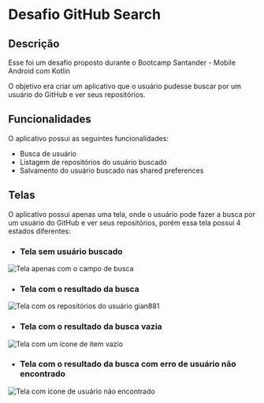 # Desafio GitHub Search

## Descrição

Esse foi um desafio proposto durante o Bootcamp Santander - Mobile Android com Kotlin

O objetivo era criar um aplicativo que o usuário pudesse buscar por um usuário do GitHub e ver seus repositórios.

## Funcionalidades

O aplicativo possui as seguintes funcionalidades:

- Busca de usuário
- Listagem de repositórios do usuário buscado
- Salvamento do usuário buscado nas shared preferences

## Telas

O aplicativo possui apenas uma tela, onde o usuário pode fazer a busca por um usuário do GitHub e ver seus repositórios, porém essa tela possui 4 estados diferentes:

- ### Tela sem usuário buscado
![Tela apenas com o campo de busca](https://github.com/gian881/desafio-github-search/assets/22121448/19d64801-6dd8-4772-8989-4f00b36ab980)

- ### Tela com o resultado da busca
![Tela com os repositórios do usuário gian881](https://github.com/gian881/desafio-github-search/assets/22121448/853d5103-98ae-41f3-911f-2bcdacef0289)

- ### Tela com o resultado da busca vazia
![Tela com um ícone de item vazio](https://github.com/gian881/desafio-github-search/assets/22121448/f15402e6-5394-420a-a5d5-d71930d836be)

- ### Tela com o resultado da busca com erro de usuário não encontrado
![Tela com ícone de usuário não encontrado](https://github.com/gian881/desafio-github-search/assets/22121448/05d61f4c-7ddd-4607-b43c-598cf2fc5edd)
